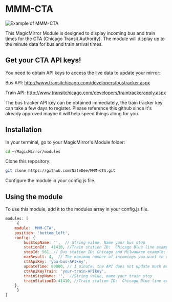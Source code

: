 # MMM-CTA

![Example of MMM-CTA](./example_picture_CTA.png)

This MagicMirror Module is designed to display incoming bus and train times for the CTA (Chicago Transit Authority).  The module will display up to the minute data for bus and train arrival times.

## Get your CTA API keys!

You need to obtain API keys to access the live data to update your mirror:

Bus API:  http://www.transitchicago.com/developers/bustracker.aspx

Train API:  http://www.transitchicago.com/developers/traintrackerapply.aspx

The bus tracker API key can be obtained immediately, the train tracker key can take a few days to register.  Please reference this github since it's already approved maybe it will help speed things along for you.

## Installation

In your terminal, go to your MagicMirror's Module folder:

```bash
cd ~/MagicMirror/modules
```
Clone this repository:
```bash
git clone https://github.com/NateDee/MMM-CTA.git
```
Configure the module in your config.js file.


## Using the module

To use this module, add it to the modules array in your config.js file.

```js
modules: [
     {
	module: 'MMM-CTA',
	position: 'bottom_left',
	config: {
		busStopName: '',  // String value, Name your bus stop
		stationId: 	41410, //Train station ID:  Chicago Blue line example; http://www.transitchicago.com/developers/ttdocs/default.aspx#_Toc296199909
		stopId: 561, // Bus station ID: Chicago and Milwaukee example; go to http://www.transitchicago.com/riding_cta/systemguide/default.aspx to find your stop ID
		maxResult: 4,  // The maximum number of incomings you want to display for bus stops
		ctaApiKey: 'you-bus-APIkey',
		updateTime: 60000, // 1 minute, the API does not update much more often so going below this is unnecessary
		ctaApiKeyTrain: 'your-train-APIkey',
		trainStopName: '',  //String value, name your train stop
		trainStationID:41410, //Train station ID:  Chicago Blue line example; http://www.transitchicago.com/developers/ttdocs/default.aspx#_Toc296199909
	},
     }
]
```

